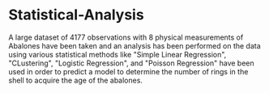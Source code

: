 # Statistical-Analysis

A large dataset of 4177 observations with 8 physical measurements of Abalones have been taken and an analysis has been performed on the data using various 
statistical methods like "Simple Linear Regression", "CLustering", "Logistic Regression", and "Poisson Regression" have been used in order to predict a model
to determine the number of rings in the shell to acquire the age of the abalones. 
